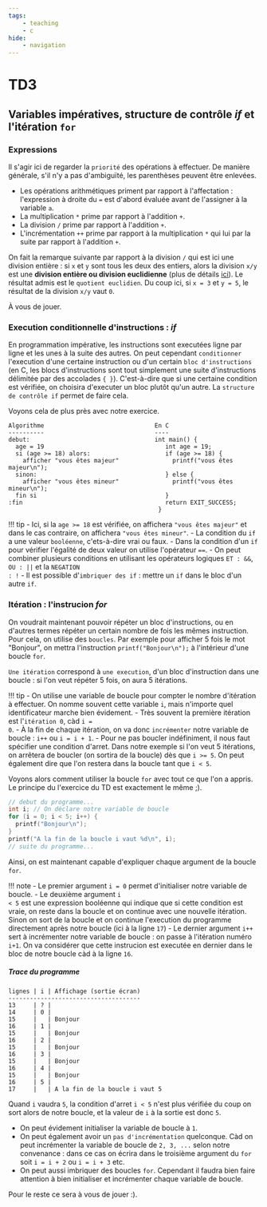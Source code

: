 ```yaml
---
tags:
    - teaching 
    - c
hide:
    - navigation
---
```


# TD3


## Variables impératives, structure de contrôle <i>if</i> et l'itération `for`

<h3>Expressions</h3>
<p>Il s'agir ici de regarder la <code>priorité</code> des opérations à effectuer. De manière générale, s'il n'y a pas d'ambiguïté, les parenthèses peuvent être enlevées.</p>
<ul class="tips">
  <li>Les opérations arithmétiques priment par rapport à l'affectation : l'expression à droite du <code>=</code> est d'abord évaluée avant de l'assigner à la variable <code>a</code>.</li>
  <li>La multiplication <code>*</code> prime par rapport à l'addition <code>+</code>.</li>
  <li>La division <code>/</code> prime par rapport à l'addition <code>+</code>.</li>
  <li>L'incrémentation <code>++</code> prime par rapport à la multiplication <code>*</code> qui lui par la suite par rapport à l'addition <code>+</code>.</li>
</ul>
<p>On fait la remarque suivante par rapport à la division <code>/</code> qui est ici une division entière : si <code>x</code> et <code>y</code> sont tous les deux des entiers, alors la division <code>x/y</code> est une <strong>division entière ou division euclidienne</strong> (plus de détails <a href="https://fr.wikipedia.org/wiki/Division_euclidienne">ici</a>). Le résultat admis est le <code>quotient euclidien</code>. Du coup ici, si <code>x = 3</code> et <code>y = 5</code>, le résultat de la division <code>x/y</code> vaut <code>0</code>.</p>

<p>À vous de jouer.</p>

<h3>Execution conditionnelle d'instructions : <i>if</i></h3>
<p>En programmation impérative, les instructions sont executées ligne par ligne et les unes à la suite des autres. On peut cependant <code>conditionner</code> l'execution d'une certaine instruction ou d'un certain <code>bloc d'instructions</code> (en C, les blocs d'instructions sont tout simplement une suite d'instructions délimitée par des accolades <code>{ }</code>). C'est-à-dire que si une certaine condition est vérifiée, on choisira d'executer un bloc plutôt qu'un autre. La <code>structure de contrôle if</code> permet de faire cela.</p>
<p>Voyons cela de plus près avec notre exercice.</p>

```
Algorithme                               En C
----------                               ----
debut:                                   int main() {
  age = 19                                  int age = 19;
  si (age >= 18) alors:                     if (age >= 18) {
    afficher "vous êtes majeur"               printf("vous êtes majeur\n");
  sinon:                                    } else {
    afficher "vous êtes mineur"               printf("vous êtes mineur\n");
  fin si                                    }
:fin                                        return EXIT_SUCCESS;
                                          }
```

!!! tip
    - Ici, si la <code>age >= 18</code> est vérifiée, on affichera <code>"vous êtes majeur"</code> et dans le cas contraire, on affichera <code>"vous êtes mineur"</code>.
    - La condition du <code>if</code> a une valeur <code>booléenne</code>, c'ets-à-dire vrai ou faux.
    - Dans la condition d'un <code>if</code> pour vérifier l'égalité de deux valeur on utilise l'opérateur <code>==</code>.
    - On peut combiner plusieurs conditions en utilisant les opérateurs logiques <code>ET : &&</code>, <code>OU : ||</code> et la <code>NEGATION : !</code>
    - Il est possible d'<code>imbriquer des if</code> : mettre un <code>if</code> dans le bloc d'un autre <code>if</code>.

<h3>Itération : l'instrucion <i>for</i></h3>
<p>On voudrait maintenant pouvoir répéter un bloc d'instructions, ou en d'autres termes répéter un certain nombre de fois les mêmes instruction. Pour cela, on utilise des <code>boucles</code>. Par exemple pour afficher 5 fois le mot "Bonjour", on mettra l'instruction <code>printf("Bonjour\n");</code> à l'intérieur d'une boucle <code>for</code>.</p>
<p><code>Une itération</code> correspond à <code>une execution</code>, d'un bloc d'instruction dans une boucle : si l'on veut répéter 5 fois, on aura 5 itérations.</p>

!!! tip
    - On utilise une variable de boucle pour compter le nombre d'itération à effectuer. On nomme souvent cette variable <code>i</code>, mais n'importe quel identificateur marche bien évidement.
    - Très souvent la première itération est l'<code>itération 0</code>, càd <code>i = 0</code>.
    - À la fin de chaque itération, on va donc <code>incrémenter</code> notre variable de boucle : <code>i++</code> ou <code>i = i + 1</code>.
    - Pour ne pas boucler indéfiniment, il nous faut spécifier une condition d'arret. Dans notre exemple si l'on veut 5 itérations, on arrêtera de boucler (on sortira de la boucle) dès que <code>i >= 5</code>. On peut également dire que l'on restera dans la boucle tant que <code>i < 5</code>.


<p>Voyons alors comment utiliser la boucle <code>for</code> avec tout ce que l'on a appris. Le principe du l'exercice du TD est exactement le même ;).</p>

```c
// debut du programme...
int i; // On déclare notre variable de boucle
for (i = 0; i < 5; i++) {
  printf("Bonjour\n");
}
printf("A la fin de la boucle i vaut %d\n", i);
// suite du programme...
```

<p>Ainsi, on est maintenant capable d'expliquer chaque argument de la boucle <code>for</code>.</p>

!!! note
    - Le premier argument <code>i = 0</code> permet d'initialiser notre variable de boucle.
    - Le deuxième argument <code>i < 5</code> est une expression booléenne qui indique que si cette condition est vraie, on reste dans la boucle et on continue avec une nouvelle itération. Sinon on sort de la boucle et on continue l'execution du programme directement après notre boucle (ici à la ligne <code>17</code>)
    - Le dernier argument <code>i++</code> sert à incrémenter notre variable de boucle : on passe à l'itération numéro <code>i+1</code>. On va considérer que cette instrucion est executée en dernier dans le bloc de notre boucle càd à la ligne <code>16</code>.

<h5>Trace du programme</h5>

```
lignes | i | Affichage (sortie écran)
-------------------------------------
13     | ? |
14     | 0 |
15     |   | Bonjour
16     | 1 |
15     |   | Bonjour
16     | 2 |
15     |   | Bonjour
16     | 3 |
15     |   | Bonjour
16     | 4 |
15     |   | Bonjour
16     | 5 |
17     |   | A la fin de la boucle i vaut 5
```

<p>Quand <code>i</code> vaudra <code>5</code>, la condition d'arret <code>i < 5</code> n'est plus vérifiée du coup on sort alors de notre boucle, et la valeur de <code>i</code> à la sortie est donc <code>5</code>.</p>

<ul class="tips">
  <li>On peut évidement initialiser la variable de boucle à <code>1</code>.</li>
  <li>On peut également avoir un <code>pas d'incrémentation</code> quelconque. Càd on peut incrémenter la variable de boucle de <code>2, 3, ...</code> selon notre convenance : dans ce cas on écrira dans le troisième argument du <code>for</code> soit <code>i = i + 2</code> ou <code>i = i + 3</code> etc.</li>
  <li>On peut aussi imbriquer des boucles <code>for</code>. Cependant il faudra bien faire attention à bien initialiser et incrémenter chaque variable de boucle.</li>
</ul>

<p>Pour le reste ce sera à vous de jouer :).</p>
